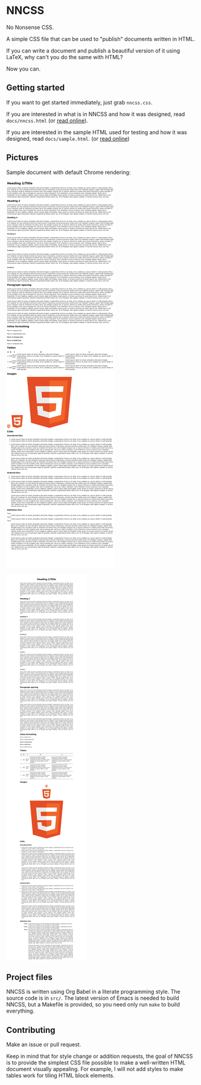 NNCSS
=====

No Nonsense CSS.

A simple CSS file that can be used to "publish" documents written in HTML.

If you can write a document and publish a beautiful version of it using LaTeX,
why can't you do the same with HTML?

Now you can.

Getting started
---------------

If you want to get started immediately, just grab `nncss.css`.

If you are interested in what is in NNCSS and how it was designed, read
`docs/nncss.html` (or [read online][1]).

[1]: https://rawgit.com/darkfeline/nncss/master/doc/nncss.html

If you are interested in the sample HTML used for testing and how it was
designed, read `docs/sample.html`. (or [read online][2])

[2]: https://rawgit.com/darkfeline/nncss/master/doc/sample.html

Pictures
--------

Sample document with default Chrome rendering:

![default rendering](res/sample-raw.png)

![NNCSS rendering](res/sample-nncss.png)

Project files
-------------

NNCSS is written using Org Babel in a literate programming style.  The source
code is in `src/`.  The latest version of Emacs is needed to build NNCSS, but a
Makefile is provided, so you need only run `make` to build everything.

Contributing
------------

Make an issue or pull request.

Keep in mind that for style change or addition requests, the goal of NNCSS is to
provide the simplest CSS file possible to make a well-written HTML document
visually appealing.  For example, I will not add styles to make tables work for
tiling HTML block elements.
